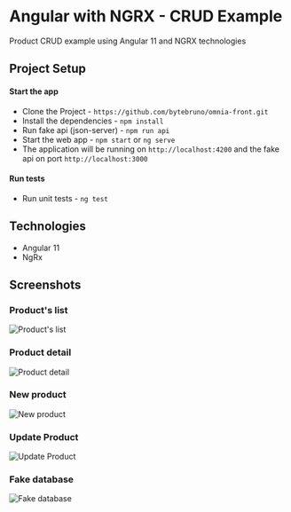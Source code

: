 # Angular with NGRX - CRUD Example

Product CRUD example using Angular 11 and NGRX technologies

## Project Setup

#### Start the app
* Clone the Project - `https://github.com/bytebruno/omnia-front.git`
* Install the dependencies - `npm install` 
* Run fake api (json-server) - `npm run api`
* Start the web app - `npm start` or `ng serve`
* The application will be running on `http://localhost:4200` and the fake api on port `http://localhost:3000`

#### Run tests
* Run unit tests - `ng test`

## Technologies

* Angular 11
* NgRx

## Screenshots

### Product's list
![Product's list](docs/screenshots/s1.png)

### Product detail
![Product detail](docs/screenshots/s2.png)

### New product
![New product](docs/screenshots/s3.png)

### Update Product
![Update Product](docs/screenshots/s4.png)

### Fake database
![Fake database](docs/screenshots/s5.png)
